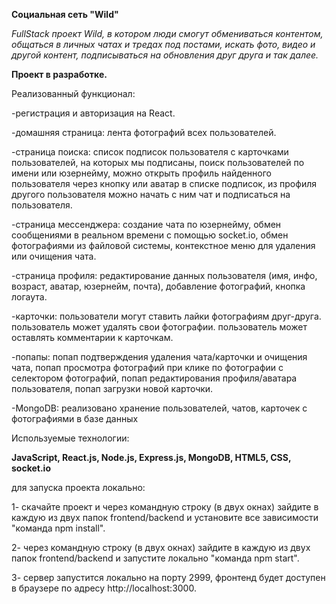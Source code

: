 **Социальная сеть "Wild"**

*FullStack проект Wild, в котором люди смогут обмениваться контентом, общаться в личных чатах и тредах под постами, искать фото, видео и другой контент,*
*подписываться на обновления друг друга и так далее.*

**Проект в разработке.**

Реализованный функционал:

-регистрация и авторизация на React.

-домашняя страница: лента фотографий всех пользователей.

-страница поиска: список подписок пользователя с карточками пользователей, на которых мы подписаны, поиск пользователей по имени или юзернейму, можно открыть профиль найденного пользователя через кнопку или аватар в списке подписок, из профиля другого пользователя можно  начать с ним чат и подписаться на пользователя.

-страница мессенджера: создание чата по юзернейму, обмен сообщениями в реальном времени с помощью socket.io, обмен фотографиями из файловой системы, контекстное меню для удаления или очищения чата.

-страница профиля: редактирование данных пользователя (имя, инфо, возраст, аватар, юзернейм, почта), добавление фотографий, кнопка логаута.

-карточки: пользователи могут ставить лайки фотографиям друг-друга. пользователь может удалять свои фотографии. пользователь может оставлять комментарии к карточкам.

-попапы: попап подтверждения удаления чата/карточки и очищения чата, попап просмотра фотографий при клике по фотографии с селектором фотографий, попап редактирования профиля/аватара пользователя, попап загрузки новой карточки.

-MongoDB: реализовано хранение пользователей, чатов, карточек с фотографиями в базе данных

Используемые технологии:

**JavaScript, React.js, Node.js, Express.js, MongoDB, HTML5, CSS, socket.io**


для запуска проекта локально:

1- скачайте проект и через командную строку (в двух окнах) зайдите в каждую из двух папок frontend/backend и установите все зависимости "команда npm install".

2- через командную строку (в двух окнах) зайдите в каждую из двух папок frontend/backend и запустите локально "команда npm start".

3- сервер запустится локально на порту 2999, фронтенд будет доступен в браузере по адресу http://localhost:3000.
